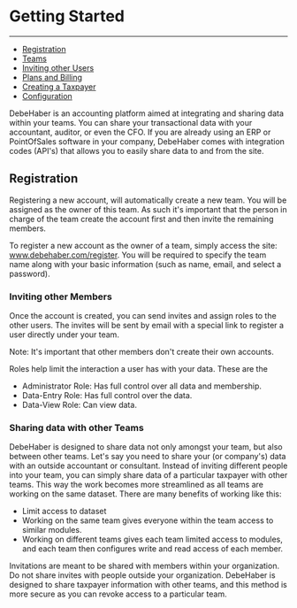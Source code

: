 # Getting Started

---
- [Registration](#registration)
- [Teams](#teams)
- [Inviting other Users](#invitations)
- [Plans and Billing](#plans-billing)
- [Creating a Taxpayer](#taxpayer)
- [Configuration](#configuration)

DebeHaber is an accounting platform aimed at integrating and sharing data within your teams. You can share your transactional data with your accountant, auditor, or even the CFO. If you are already using an ERP or PointOfSales software in your company, DebeHaber comes with integration codes (API's) that allows you to easily share data to and from the site.



<a name="registration"></a>
## Registration

Registering a new account, will automatically create a new team. You will be assigned as the owner of this team. As such it's important that the person in charge of the team create the account first and then invite the remaining members.

To register a new account as the owner of a team, simply access the site: www.debehaber.com/register. You will be required to specify the team name along with your basic information (such as name, email, and select a password).

### Inviting other Members

Once the account is created, you can send invites and assign roles to the other users. The invites will be sent by email with a special link to register a user directly under your team.

Note: It's important that other members don't create their own accounts.

Roles help limit the interaction a user has with your data. These are the
- Administrator Role: Has full control over all data and membership.
- Data-Entry Role: Has full control over the data.
- Data-View Role: Can view data.

### Sharing data with other Teams

DebeHaber is designed to share data not only amongst your team, but also between other teams. Let's say you need to share your (or company's) data with an outside accountant or consultant. Instead of inviting different people into your team, you can simply share data of a particular taxpayer with other teams. This way the work becomes more streamlined as all teams are working on the same dataset. There are many benefits of working like this:
- Limit access to dataset
- Working on the same team gives everyone within the team access to similar modules.
- Working on different teams gives each team limited access to modules, and each team then configures write and read access of each member.

Invitations are meant to be shared with members within your organization. Do not share invites with people outside your organization. DebeHaber is designed to share taxpayer information with other teams, and this method is more secure as you can revoke access to a particular team.
